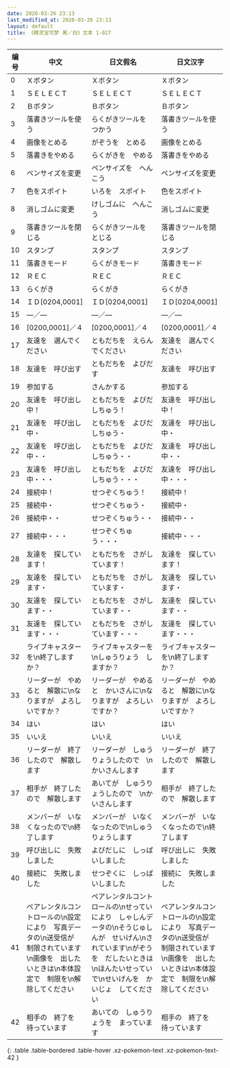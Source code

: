 ```yaml
---
date: 2020-03-26 23:13
last_modified_at: 2020-03-26 23:13
layout: default
title: 《精灵宝可梦 黑／白》文本 1-027
---
```

| 编号 | 中文 | 日文假名 | 日文汉字 |
| ---- | ---- | ---- | --- |
| 0 | Ｘボタン | Ｘボタン | Ｘボタン |
| 1 | ＳＥＬＥＣＴ | ＳＥＬＥＣＴ | ＳＥＬＥＣＴ |
| 2 | Ｂボタン | Ｂボタン | Ｂボタン |
| 3 | 落書きツールを使う | らくがきツールを　つかう | 落書きツールを使う |
| 4 | 画像をとめる | がぞうを　とめる | 画像をとめる |
| 5 | 落書きをやめる | らくがきを　やめる | 落書きをやめる |
| 6 | ペンサイズを変更 | ペンサイズを　へんこう | ペンサイズを変更 |
| 7 | 色をスポイト | いろを　スポイト | 色をスポイト |
| 8 | 消しゴムに変更 | けしゴムに　へんこう | 消しゴムに変更 |
| 9 | 落書きツールを閉じる | らくがきツールを　とじる | 落書きツールを閉じる |
| 10 | スタンプ | スタンプ | スタンプ |
| 11 | 落書きモード | らくがきモード | 落書きモード |
| 12 | ＲＥＣ | ＲＥＣ | ＲＥＣ |
| 13 | らくがき | らくがき | らくがき |
| 14 | ＩＤ[0204,0001] | ＩＤ[0204,0001] | ＩＤ[0204,0001] |
| 15 | ―／― | ―／― | ―／― |
| 16 | [0200,0001]／４ | [0200,0001]／４ | [0200,0001]／４ |
| 17 | 友達を　選んでください | ともだちを　えらんでください | 友達を　選んでください |
| 18 | 友達を　呼び出す | ともだちを　よびだす | 友達を　呼び出す |
| 19 | 参加する | さんかする | 参加する |
| 20 | 友達を　呼び出し中！ | ともだちを　よびだしちゅう！ | 友達を　呼び出し中！ |
| 21 | 友達を　呼び出し中・ | ともだちを　よびだしちゅう・ | 友達を　呼び出し中・ |
| 22 | 友達を　呼び出し中・・ | ともだちを　よびだしちゅう・・ | 友達を　呼び出し中・・ |
| 23 | 友達を　呼び出し中・・・ | ともだちを　よびだしちゅう・・・ | 友達を　呼び出し中・・・ |
| 24 | 接続中！ | せつぞくちゅう！ | 接続中！ |
| 25 | 接続中・ | せつぞくちゅう・ | 接続中・ |
| 26 | 接続中・・ | せつぞくちゅう・・ | 接続中・・ |
| 27 | 接続中・・・ | せつぞくちゅう・・・ | 接続中・・・ |
| 28 | 友達を　探しています！ | ともだちを　さがしています！ | 友達を　探しています！ |
| 29 | 友達を　探しています・ | ともだちを　さがしています・ | 友達を　探しています・ |
| 30 | 友達を　探しています・・ | ともだちを　さがしています・・ | 友達を　探しています・・ |
| 31 | 友達を　探しています・・・ | ともだちを　さがしています・・・ | 友達を　探しています・・・ |
| 32 | ライブキャスターを\n終了しますか？ | ライブキャスターを\nしゅうりょう　しますか？ | ライブキャスターを\n終了しますか？ |
| 33 | リーダーが　やめると　解散に\nなりますが　よろしいですか？ | リーダーが　やめると　かいさんに\nなりますが　よろしいですか？ | リーダーが　やめると　解散に\nなりますが　よろしいですか？ |
| 34 | はい | はい | はい |
| 35 | いいえ | いいえ | いいえ |
| 36 | リーダーが　終了したので　解散します | リーダーが　しゅうりょうしたので　\nかいさんします | リーダーが　終了したので　解散します |
| 37 | 相手が　終了したので　解散します | あいてが　しゅうりょうしたので　\nかいさんします | 相手が　終了したので　解散します |
| 38 | メンバーが　いなくなったので\n終了します | メンバーが　いなくなったので\nしゅうりょうします | メンバーが　いなくなったので\n終了します |
| 39 | 呼び出しに　失敗しました | よびだしに　しっぱいしました | 呼び出しに　失敗しました |
| 40 | 接続に　失敗しました | せつぞくに　しっぱいしました | 接続に　失敗しました |
| 41 | ペアレンタルコントロールの\n設定により　写真データの\n送受信が　制限されています\n画像を　出したいときは\n本体設定で　制限を\n解除してください | ペアレンタルコントロールの\nせっていにより　しゃしんデータの\nそうじゅしんが　せいげん\nされています\nがぞうを　だしたいときは\nほんたいせっていで\nせいげんを　かいじょ　してください | ペアレンタルコントロールの\n設定により　写真データの\n送受信が　制限されています\n画像を　出したいときは\n本体設定で　制限を\n解除してください |
| 42 | 相手の　終了を　待っています | あいての　しゅうりょうを　まっています | 相手の　終了を　待っています |
{: .table .table-bordered .table-hover .xz-pokemon-text .xz-pokemon-text-42 }